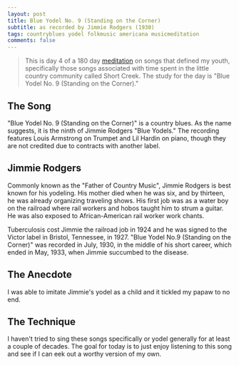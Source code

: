 ```yaml
---
layout: post
title: Blue Yodel No. 9 (Standing on the Corner)
subtitle: as recorded by Jimmie Rodgers (1930)
tags: countryblues yodel folkmusic americana musicmeditation
comments: false
---
```

> This is day 4 of a 180 day [meditation](../currentmeditation) on songs that defined my youth, specifically those songs associated with time spent in the little country community called Short Creek. The study for the day is "Blue Yodel No. 9 (Standing on the Corner)."

## The Song
"Blue Yodel No. 9 (Standing on the Corner)" is a country blues. As the name suggests, it is the ninth of Jimmie Rodgers "Blue Yodels." The recording features Louis Armstrong on Trumpet and Lil Hardin on piano, though they are not credited due to contracts with another label.

## Jimmie Rodgers
Commonly known as the "Father of Country Music", Jimmie Rodgers is best known for his yodeling. His mother died when he was six, and by thirteen, he was already organizing traveling shows. His first job was as a water boy on the railroad where rail workers and hobos taught him to strum a guitar. He was also exposed to African-American rail worker work chants.

Tuberculosis cost Jimmie the railroad job in 1924 and he was signed to the Victor label in Bristol, Tennessee, in 1927. "Blue Yodel No.9 (Standing on the Corner)" was recorded in July, 1930, in the middle of his short career, which ended in May, 1933, when Jimmie succumbed to the disease.

## The Anecdote
I was able to imitate Jimmie's yodel as a child and it tickled my papaw to no end.

## The Technique
I haven't tried to sing these songs specifically or yodel generally for at least a couple of decades. The goal for today is to just enjoy listening to this song and see if I can eek out a worthy version of my own.
